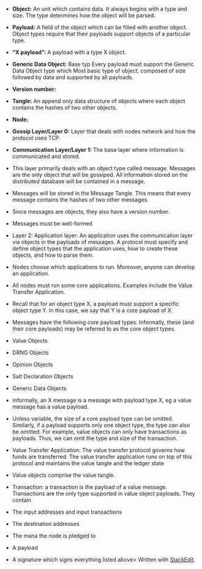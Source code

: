 


 - **Object:** An unit which contains data. It always begins with a type  and size. The type determines how the object will be parsed.
    
- **Payload:** A field of the object which can be filled with another object. Object types require that their payloads support objects of a particular type. 

- **“X payload”:** A payload with a type X object.
    
- **Generic Data Object:** Base typ  Every payload must support the Generic Data Object type which Most basic type of object, composed of size followed by data and supported by all payloads. 
    
- **Version number:**
    
-  **Tangle:** An append only data structure of objects where each object contains the hashes of two other objects.

- **Node:**
    
-   **Gossip Layer/Layer 0:** Layer that deals with nodes network and how the protocol uses TCP.
    
-   **Communication Layer/Layer 1:** The base layer where information is communicated and stored.
    

-   This layer primarily deals with an object type called message. Messages are the only object that will be gossiped. All information stored on the distributed database will be contained in a message.
    
-   Messages will be stored in the Message Tangle. This means that every message contains the hashes of two other messages.
    
-   Since messages are objects, they also have a version number.
    
-   Messages must be well-formed
    

-   Layer 2: Application layer: An application uses the communication layer via objects in the payloads of messages. A protocol must specify and define object types that the application uses, how to create these objects, and how to parse them.
    

-   Nodes choose which applications to run. Moreover, anyone can develop an application.
    
-   All nodes must run some core applications. Examples include the Value Transfer Application.
    

-   Recall that for an object type X, a payload must support a specific object type Y. In this case, we say that Y is a core payload of X.
    

-   Messages have the following core payload types. Informally, these (and their core payloads) may be referred to as the core object types.
    

-   Value Objects
    
-   DRNG Objects
    
-   Opinion Objects
    
-   Salt Declaration Objects
    
-   Generic Data Objects
    

-   Informally, an X message is a message with payload type X, eg a value message has a value payload.
    
-   Unless variable, the size of a core payload type can be omitted. Similarly, if a payload supports only one object type, the type can also be omitted. For example, value objects can only have transactions as payloads. Thus, we can omit the type and size of the transaction.
    

-   Value Transfer Application: The value transfer protocol governs how funds are transferred. The value transfer application runs on top of this protocol and maintains the value tangle and the ledger state
    

-   Value objects comprise the value tangle.
    
-   Transaction: a transaction is the payload of a value message. Transactions are the only type supported in value object payloads. They contain
    

-   The input addresses and input transactions
    
-   The destination addresses
    
-   The mana the node is pledged to
    
-   A payload
    
-   A signature which signs everything listed above> Written with [StackEdit](https://stackedit.io/).
<!--stackedit_data:
eyJoaXN0b3J5IjpbLTI0NTkwNTY0LDEyNjU1OTc4NDgsMjQwND
E5MzksMTA0MTM5ODU5MF19
-->